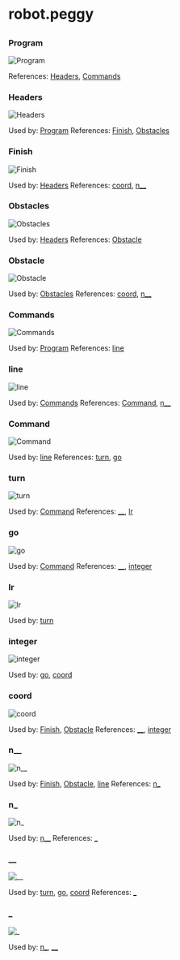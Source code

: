 
# robot.peggy

## 


### Program

![Program](./robot/Program.svg)

References: [Headers](#Headers), [Commands](#Commands)

### Headers

![Headers](./robot/Headers.svg)

Used by: [Program](#Program)
References: [Finish](#Finish), [Obstacles](#Obstacles)

### Finish

![Finish](./robot/Finish.svg)

Used by: [Headers](#Headers)
References: [coord](#coord), [n__](#n__)

### Obstacles

![Obstacles](./robot/Obstacles.svg)

Used by: [Headers](#Headers)
References: [Obstacle](#Obstacle)

### Obstacle

![Obstacle](./robot/Obstacle.svg)

Used by: [Obstacles](#Obstacles)
References: [coord](#coord), [n__](#n__)

### Commands

![Commands](./robot/Commands.svg)

Used by: [Program](#Program)
References: [line](#line)

### line

![line](./robot/line.svg)

Used by: [Commands](#Commands)
References: [Command](#Command), [n__](#n__)

### Command

![Command](./robot/Command.svg)

Used by: [line](#line)
References: [turn](#turn), [go](#go)

### turn

![turn](./robot/turn.svg)

Used by: [Command](#Command)
References: [__](#__), [lr](#lr)

### go

![go](./robot/go.svg)

Used by: [Command](#Command)
References: [__](#__), [integer](#integer)

### lr

![lr](./robot/lr.svg)

Used by: [turn](#turn)

### integer

![integer](./robot/integer.svg)

Used by: [go](#go), [coord](#coord)

### coord

![coord](./robot/coord.svg)

Used by: [Finish](#Finish), [Obstacle](#Obstacle)
References: [__](#__), [integer](#integer)

### n__

![n__](./robot/n__.svg)

Used by: [Finish](#Finish), [Obstacle](#Obstacle), [line](#line)
References: [n_](#n_)

### n_

![n_](./robot/n_.svg)

Used by: [n__](#n__)
References: [_](#_)

### __

![__](./robot/__.svg)

Used by: [turn](#turn), [go](#go), [coord](#coord)
References: [_](#_)

### _

![_](./robot/_.svg)

Used by: [n_](#n_), [__](#__)

